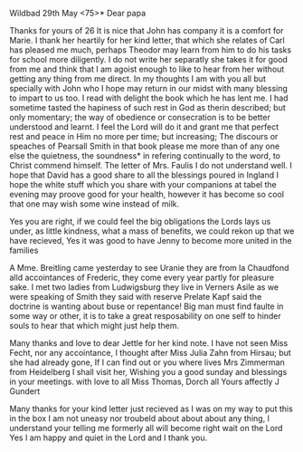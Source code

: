  Wildbad 29th May <75>*
Dear papa

Thanks for yours of 26 It is nice that John has company it is a comfort for Marie. I thank her heartily for her kind letter, that which she relates of Carl has pleased me much, perhaps Theodor may learn from him to do his tasks for school more diligently. I do not write her separatly she takes it for good from me and think that I am agoist enough to like to hear from her without getting any thing from me direct. In my thoughts I am with you all but specially with John who I hope may return in our midst with many blessing to impart to us too. I read with delight the book which he has lent me. I had sometime tasted the hapiness of such rest in God as therin described; but only momentary; the way of obedience or consecration is to be better understood and learnt. I feel the Lord will do it and grant me that perfect rest and peace in Him no more per time; but increasing; The discours or speaches of Pearsall Smith in that book please me more than of any one else the quietness, the soundness* in refering continually to the word, to Christ commend himself. The letter of Mrs. Faulis I do not understand well. I hope that David has a good share to all the blessings poured in Ingland 
I hope the white stuff which you share with your companions at tabel the evening may proove good for your health, however it has become so cool that one may wish some wine instead of milk.

Yes you are right, if we could feel the big obligations the Lords lays us under, as little kindness, what a mass of benefits, we could rekon up that we have recieved, Yes it was good to have Jenny to become more united in the families

A Mme. Breitling came yesterday to see Uranie they are from la Chaudfond alld accointances of Frederic, they come every year partly for pleasure sake. I met two ladies from Ludwigsburg they live in Verners Asile as we were speaking of Smith they said with reserve Prelate Kapf said the doctrine is wanting about buse or repentance! Big man must find faulte in some way or other, it is to take a great resposability on one self to hinder souls to hear that which might just help them.

Many thanks and love to dear Jettle for her kind note. I have not seen Miss Fecht, nor any accointance, I thought after Miss Julia Zahn from Hirsau; but she had already gone, If I can find out or you where lives Mrs Zimmerman from Heidelberg I shall visit her, Wishing you a good sunday and blessings in your meetings. with love to all Miss Thomas, Dorch all  Yours affectly
 J Gundert

Many thanks for your kind letter just recieved as I was on my way to put this in the box I am not uneasy nor troubeld about about about any thing, I understand your telling me formerly all will become right wait on the Lord Yes I am happy and quiet in the Lord and I thank you.
